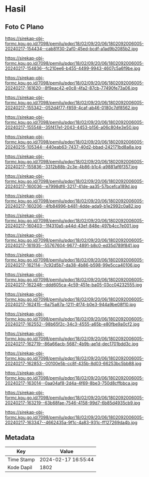 # Hasil

## Foto C Plano

https://sirekap-obj-formc.kpu.go.id/7098/pemilu/pdpr/18/02/09/20/06/1802092006005-20240217-154434--cab81f30-2af0-45ed-bcdf-a1ad9b2085b2.jpg

https://sirekap-obj-formc.kpu.go.id/7098/pemilu/pdpr/18/02/09/20/06/1802092006005-20240217-154836--fc210ee6-b455-4499-9943-4607c5a6f9be.jpg

https://sirekap-obj-formc.kpu.go.id/7098/pemilu/pdpr/18/02/09/20/06/1802092006005-20240217-161620--8f9eac42-e0c8-4fa2-87cb-77490fe73a06.jpg

https://sirekap-obj-formc.kpu.go.id/7098/pemilu/pdpr/18/02/09/20/06/1802092006005-20240217-155342--052d4f77-f859-4caf-ab46-0180c7df8562.jpg

https://sirekap-obj-formc.kpu.go.id/7098/pemilu/pdpr/18/02/09/20/06/1802092006005-20240217-155548--35f417e1-2043-4453-b156-a06c804e3e50.jpg

https://sirekap-obj-formc.kpu.go.id/7098/pemilu/pdpr/18/02/09/20/06/1802092006005-20240215-105344--440eab63-7437-40d2-bbad-242171bd8a8a.jpg

https://sirekap-obj-formc.kpu.go.id/7098/pemilu/pdpr/18/02/09/20/06/1802092006005-20240217-155836--3312b88b-2c3e-4b86-b1c4-a9881af6f357.jpg

https://sirekap-obj-formc.kpu.go.id/7098/pemilu/pdpr/18/02/09/20/06/1802092006005-20240217-160036--e7998df6-3217-41de-aa35-57bcefca189d.jpg

https://sirekap-obj-formc.kpu.go.id/7098/pemilu/pdpr/18/02/09/20/06/1802092006005-20240217-160206--4fb84996-b481-4dde-ada9-b1e2992c0a82.jpg

https://sirekap-obj-formc.kpu.go.id/7098/pemilu/pdpr/18/02/09/20/06/1802092006005-20240217-160403--1f4310a5-a44d-43ef-848e-497b4cc7e001.jpg

https://sirekap-obj-formc.kpu.go.id/7098/pemilu/pdpr/18/02/09/20/06/1802092006005-20240217-161935--55767604-9677-4891-b8c0-ed35d789f841.jpg

https://sirekap-obj-formc.kpu.go.id/7098/pemilu/pdpr/18/02/09/20/06/1802092006005-20240217-162114--7c92d5b7-da38-4b86-b598-99e5cca40106.jpg

https://sirekap-obj-formc.kpu.go.id/7098/pemilu/pdpr/18/02/09/20/06/1802092006005-20240217-162248--ddd605ca-4c59-451e-ba05-03cc04232555.jpg

https://sirekap-obj-formc.kpu.go.id/7098/pemilu/pdpr/18/02/09/20/06/1802092006005-20240217-162415--6a75a87a-1211-4f74-b0e3-944a9be08f10.jpg

https://sirekap-obj-formc.kpu.go.id/7098/pemilu/pdpr/18/02/09/20/06/1802092006005-20240217-162552--98b65f2c-34c3-4555-a65b-e80fbe9a0cf2.jpg

https://sirekap-obj-formc.kpu.go.id/7098/pemilu/pdpr/18/02/09/20/06/1802092006005-20240217-162719--86a66acb-5687-4b9b-ae1d-dec1701bdd3c.jpg

https://sirekap-obj-formc.kpu.go.id/7098/pemilu/pdpr/18/02/09/20/06/1802092006005-20240217-162853--00100e5b-cc8f-435b-8d03-66253bc5bb88.jpg

https://sirekap-obj-formc.kpu.go.id/7098/pemilu/pdpr/18/02/09/20/06/1802092006005-20240217-163014--0aa04af8-2d4a-4f69-8be3-750d8cffbbca.jpg

https://sirekap-obj-formc.kpu.go.id/7098/pemilu/pdpr/18/02/09/20/06/1802092006005-20240217-163219--63b68fae-7546-4158-99d7-6b85d4935cb9.jpg

https://sirekap-obj-formc.kpu.go.id/7098/pemilu/pdpr/18/02/09/20/06/1802092006005-20240217-163347--4662435a-9f1c-4a83-931c-ff127269da4b.jpg


## Metadata

| Key        | Value               |
| ---------- | ------------------- |
| Time Stamp | 2024-02-17 16:55:44 |
| Kode Dapil | 1802                |



